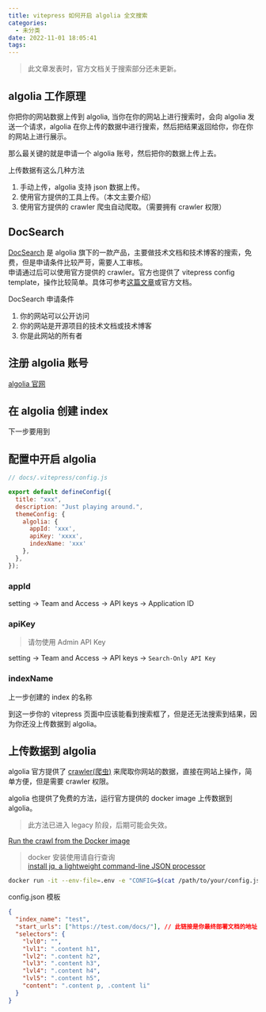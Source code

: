 ```yaml
---
title: vitepress 如何开启 algolia 全文搜索
categories:
  - 未分类
date: 2022-11-01 18:05:41
tags:
---
```

> 此文章发表时，官方文档关于搜索部分还未更新。

## algolia 工作原理

你把你的网站数据上传到 algolia, 当你在你的网站上进行搜索时，会向 algolia 发送一个请求，algolia 在你上传的数据中进行搜索，然后把结果返回给你，你在你的网站上进行展示。

那么最关键的就是申请一个 algolia 账号，然后把你的数据上传上去。

上传数据有这么几种方法
1. 手动上传，algolia 支持 json 数据上传。
2. 使用官方提供的工具上传。（本文主要介绍）
3. 使用官方提供的 crawler 爬虫自动爬取。（需要拥有 crawler 权限）

## DocSearch

[DocSearch](https://docsearch.algolia.com/) 是 algolia 旗下的一款产品，主要做技术文档和技术博客的搜索，免费，但是申请条件比较严苛，需要人工审核。  
申请通过后可以使用官方提供的 crawler。官方也提供了 vitepress config template，操作比较简单。具体可参考[这篇文章](https://juejin.cn/post/7070109475419455519#heading-2)或官方文档。

DocSearch 申请条件
1. 你的网站可以公开访问
2. 你的网站是开源项目的技术文档或技术博客
3. 你是此网站的所有者
## 注册 algolia 账号
[algolia 官网](https://www.algolia.com/)

## 在 algolia 创建 index

下一步要用到

## 配置中开启 algolia

```js
// docs/.vitepress/config.js

export default defineConfig({
  title: "xxx",
  description: "Just playing around.",
  themeConfig: {
    algolia: {
      appId: 'xxx',
      apiKey: 'xxxx',
      indexName: 'xxx'
    },
  },
});
```
### appId 

setting -> Team and Access -> API keys -> Application ID

### apiKey

> 请勿使用 Admin API Key

setting -> Team and Access -> API keys -> `Search-Only API Key`

### indexName

上一步创建的 index 的名称


到这一步你的 vitepress 页面中应该能看到搜索框了，但是还无法搜索到结果，因为你还没上传数据到 algolia。

## 上传数据到 algolia

algolia 官方提供了 [crawler(爬虫)](https://docsearch.algolia.com/docs/manage-your-crawls/) 来爬取你网站的数据，直接在网站上操作，简单方便，但是需要 crawler 权限。

algolia 也提供了免费的方法，运行官方提供的 docker image 上传数据到 algolia。

> 此方法已进入 legacy 阶段，后期可能会失效。

[Run the crawl from the Docker image](https://docsearch.algolia.com/docs/legacy/run-your-own/#run-the-crawl-from-the-docker-image)

> docker 安装使用请自行查询  
> [install jq, a lightweight command-line JSON processor](https://github.com/stedolan/jq/wiki/Installation)

```bash
docker run -it --env-file=.env -e "CONFIG=$(cat /path/to/your/config.json | jq -r tostring)" algolia/docsearch-scraper
```
config.json 模板
```json
{
  "index_name": "test",
  "start_urls": ["https://test.com/docs/"], // 此链接是你最终部署文档的地址
  "selectors": {
    "lvl0": "",
    "lvl1": ".content h1",
    "lvl2": ".content h2",
    "lvl3": ".content h3",
    "lvl4": ".content h4",
    "lvl5": ".content h5",
    "content": ".content p, .content li"
  }
}

```

